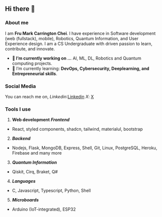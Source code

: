## Hi there 👋

### About me

I am **Fru Mark Carrington Chei**. I have experience in Software development (web (fullstack), mobile), Robotics, Quantum Information, and User Experience design. I am a CS Undergraduate with driven passion to learn, contribute, and innovate.

- **🔭 I’m currently working on ...** AI, ML, DL, Robotics and Quantum computing projects.
- 🌱 I’m currently learning: **DevOps, Cybersecurity, Deeplearning, and Entrepreneurial skills**.

### Social Media

You can reach me on,
_Linkedin_:[Linkedin](https://www.linkedin.com/in/markcarrington-mtc2022/)
_X_: [X](https://x.com/FruChei)

### Tools I use

1. **Web development**
   **_Frontend_**

- React, styled components, shadcn, tailwind, materialuI, bootstrap

2. **_Backend_**

- Nodejs, Flask, MongoDB, Express, Shell, Git, Linux, PostgreSQL, Heroku, Firebase and many more

3. **_Quantum Information_**

- Qiskit, Cirq, Braket, Q#

4. **_Languages_**

- C, Javascript, Typescript, Python, Shell

5. **_Microboards_**

- Arduino (IoT-integrated), ESP32
